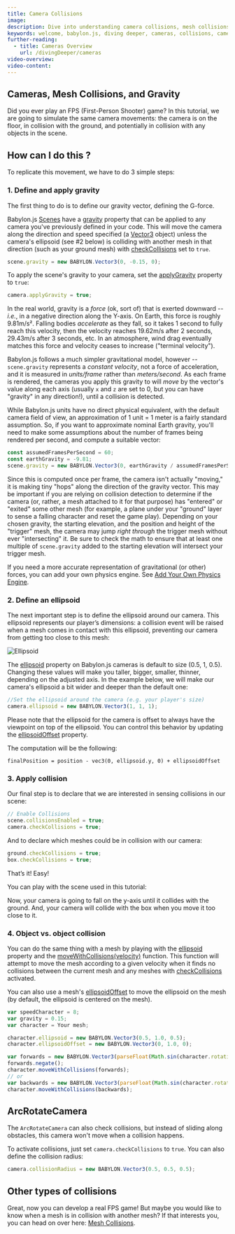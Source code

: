```yaml
---
title: Camera Collisions
image:
description: Dive into understanding camera collisions, mesh collisions, and gravity.
keywords: welcome, babylon.js, diving deeper, cameras, collisions, camera collisions, gravity, mesh collisions
further-reading:
  - title: Cameras Overview
    url: /divingDeeper/cameras
video-overview:
video-content:
---
```


## Cameras, Mesh Collisions, and Gravity

Did you ever play an FPS (First-Person Shooter) game? In this tutorial, we are going to simulate the same camera movements: the camera is on the floor, in collision with the ground, and potentially in collision with any objects in the scene.

## How can I do this ?

To replicate this movement, we have to do 3 simple steps:

### 1. Define and apply gravity

The first thing to do is to define our gravity vector, defining the G-force.

Babylon.js [Scenes](/typedoc/classes/babylon.scene) have a [gravity](/typedoc/classes/babylon.scene#gravity) property that can be applied to any camera you've previously defined in your code. This will move the camera along the direction and speed specified (a [Vector3](/typedoc/classes/babylon.vector3) object) unless the camera's ellipsoid (see #2 below) is colliding with another mesh in that direction (such as your ground mesh) with [checkCollisions](/typedoc/classes/babylon.mesh#checkcollisions) set to `true`.

```javascript
scene.gravity = new BABYLON.Vector3(0, -0.15, 0);
```

To apply the scene's gravity to your camera, set the [applyGravity](/typedoc/classes/babylon.freecamera#applygravity) property to `true`:

```javascript
camera.applyGravity = true;
```

In the real world, gravity is a _force_ (ok, sort of) that is exerted downward -- _i.e._, in a negative direction along the Y-axis. On Earth, this force is roughly 9.81m/s². Falling bodies _accelerate_ as they fall, so it takes 1 second to fully reach this velocity, then the velocity reaches 19.62m/s after 2 seconds, 29.43m/s after 3 seconds, etc. In an atmosphere, wind drag eventually matches this force and velocity ceases to increase ("terminal velocity").

Babylon.js follows a much simpler gravitational model, however -- `scene.gravity` represents a _constant velocity_, not a force of acceleration, and it is measured in _units/frame_ rather than _meters/second_. As each frame is rendered, the cameras you apply this gravity to will _move_ by the vector's value along each axis (usually `x` and `z` are set to 0, but you can have "gravity" in any direction!), until a collision is detected.

While Babylon.js units have no direct physical equivalent, with the default camera field of view, an approximation of 1 unit = 1 meter is a fairly standard assumption. So, if you want to approximate nominal Earth gravity, you'll need to make some assumptions about the number of frames being rendered per second, and compute a suitable vector:

```javascript
const assumedFramesPerSecond = 60;
const earthGravity = -9.81;
scene.gravity = new BABYLON.Vector3(0, earthGravity / assumedFramesPerSecond, 0);
```

Since this is computed once per frame, the camera isn't actually "moving," it is making tiny "hops" along the direction of the gravity vector. This may be important if you are relying on collision detection to determine if the camera (or, rather, a mesh attached to it for that purpose) has "entered" or "exited" some other mesh (for example, a plane under your "ground" layer to sense a falling character and reset the game play). Depending on your chosen gravity, the starting elevation, and the position and height of the "trigger" mesh, the camera may jump _right through_ the trigger mesh without ever "intersecting" it. Be sure to check the math to ensure that at least one multiple of `scene.gravity` added to the starting elevation will intersect your trigger mesh.

If you need a more accurate representation of gravitational (or other) forces, you can add your own physics engine. See [Add Your Own Physics Engine](/divingDeeper/physics/addPhysicsEngine).

### 2. Define an ellipsoid

The next important step is to define the ellipsoid around our camera. This ellipsoid represents our player’s dimensions: a collision event will be raised when a mesh comes in contact with this ellipsoid, preventing our camera from getting too close to this mesh:

![Ellipsoid](/img/babylon101/ellipsoid.png)

The [ellipsoid](/typedoc/classes/babylon.freecamera#ellipsoid) property on Babylon.js cameras is default to size (0.5, 1, 0.5). Changing these values will make you taller, bigger, smaller, thinner, depending on the adjusted axis. In the example below, we will make our camera's ellipsoid a bit wider and deeper than the default one:

```javascript
//Set the ellipsoid around the camera (e.g. your player's size)
camera.ellipsoid = new BABYLON.Vector3(1, 1, 1);
```

Please note that the ellipsoid for the camera is offset to always have the viewpoint on top of the ellipsoid. You can control this behavior by updating the [ellipsoidOffset](/typedoc/classes/babylon.freecamera#ellipsoidoffset) property.

The computation will be the following:

`finalPosition = position - vec3(0, ellipsoid.y, 0) + ellipsoidOffset`

### 3. Apply collision

Our final step is to declare that we are interested in sensing collisions in our scene:

```javascript
// Enable Collisions
scene.collisionsEnabled = true;
camera.checkCollisions = true;
```

And to declare which meshes could be in collision with our camera:

```javascript
ground.checkCollisions = true;
box.checkCollisions = true;
```

That’s it! Easy!

You can play with the scene used in this tutorial: <Playground id="#4HUQQ" title="Basic Camera Collision Example" description="A simple example of adding an ellipsoid collision buffer around a camera."/>

Now, your camera is going to fall on the y-axis until it collides with the ground. And, your camera will collide with the box when you move it too close to it.

### 4. Object vs. object collision

You can do the same thing with a mesh by playing with the [ellipsoid](/typedoc/classes/babylon.mesh#ellipsoid) property and the [moveWithCollisions(velocity)](/typedoc/classes/babylon.mesh#movewithcollisions) function. This function will attempt to move the mesh according to a given velocity when it finds no collisions between the current mesh and any meshes with [checkCollisions](/typedoc/classes/babylon.mesh#checkcollisions) activated.

You can also use a mesh's [ellipsoidOffset](/typedoc/classes/babylon.mesh#ellipsoidoffset) to move the ellipsoid on the mesh (by default, the ellipsoid is centered on the mesh).

```javascript
var speedCharacter = 8;
var gravity = 0.15;
var character = Your mesh;

character.ellipsoid = new BABYLON.Vector3(0.5, 1.0, 0.5);
character.ellipsoidOffset = new BABYLON.Vector3(0, 1.0, 0);

var forwards = new BABYLON.Vector3(parseFloat(Math.sin(character.rotation.y)) / speedCharacter, gravity, parseFloat(Math.cos(character.rotation.y)) / speedCharacter);
forwards.negate();
character.moveWithCollisions(forwards);
// or
var backwards = new BABYLON.Vector3(parseFloat(Math.sin(character.rotation.y)) / speedCharacter, -gravity, parseFloat(Math.cos(character.rotation.y)) / speedCharacter);
character.moveWithCollisions(backwards);
```

## ArcRotateCamera

The `ArcRotateCamera` can also check collisions, but instead of sliding along obstacles, this camera won't move when a collision happens.

To activate collisions, just set `camera.checkCollisions` to `true`. You can also define the collision radius:

```javascript
camera.collisionRadius = new BABYLON.Vector3(0.5, 0.5, 0.5);
```

## Other types of collisions

Great, now you can develop a real FPS game! But maybe you would like to know when a mesh is in collision with another mesh? If that interests you, you can head on over here: [Mesh Collisions](/divingDeeper/mesh/interactions/mesh_intersect).
